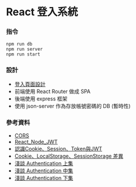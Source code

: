 # React 登入系統

### 指令
```
npm run db
npm run server
npm run start
```

### 設計
- [登入頁面設計](https://www.youtube.com/watch?v=R9RuTbJ7WVg)
- 前端使用 React Router 做成 SPA
- 後端使用 express 框架 
- 使用 json-server 作為存放帳號密碼的 DB (暫時性)

### 參考資料

- [CORS](https://expressjs.com/en/resources/middleware/cors.html)
- [React_Node_JWT](https://github.com/capeta0507/React_Node_JWT)
- [認識Cookie、Session、Token與JWT](https://blog.yyisyou.tw/5d272c64/)
- [Cookie、LocalStorage、SessionStorage 差異](https://medium.com/@bebebobohaha/cookie-localstorage-sessionstorage-%E5%B7%AE%E7%95%B0-9e1d5df3dd7f)
- [淺談 Authentication 上集](https://vicxu.medium.com/authentication-%E9%82%A3%E4%BA%9B%E5%B0%8F%E4%BA%8B%E4%B8%8A%E9%9B%86-cookie-%E8%88%87-session-%E4%BB%8B%E7%B4%B9-1da2d413afa2)
- [淺談 Authentication 中集](https://vicxu.medium.com/%E6%B7%BA%E8%AB%87-authentication-%E4%B8%AD%E9%9B%86-token-based-authentication-90139fbcb897)
- [淺談 Authentication 下集](https://vicxu.medium.com/%E6%B7%BA%E8%AB%87-authentication-%E4%B8%8B%E9%9B%86-%E5%A6%82%E4%BD%95%E6%9B%B4%E5%AE%89%E5%85%A8%E5%9C%B0%E4%BD%BF%E7%94%A8-token-81de7a1dc46b)